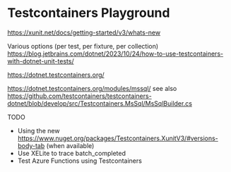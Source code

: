 # Testcontainers Playground

https://xunit.net/docs/getting-started/v3/whats-new

Various options (per test, per fixture, per collection)
https://blog.jetbrains.com/dotnet/2023/10/24/how-to-use-testcontainers-with-dotnet-unit-tests/

https://dotnet.testcontainers.org/

https://dotnet.testcontainers.org/modules/mssql/ 
  see also https://github.com/testcontainers/testcontainers-dotnet/blob/develop/src/Testcontainers.MsSql/MsSqlBuilder.cs


TODO

* Using the new https://www.nuget.org/packages/Testcontainers.XunitV3/#versions-body-tab (when available)
* Use XELite to trace batch_completed
* Test Azure Functions using Testcontainers